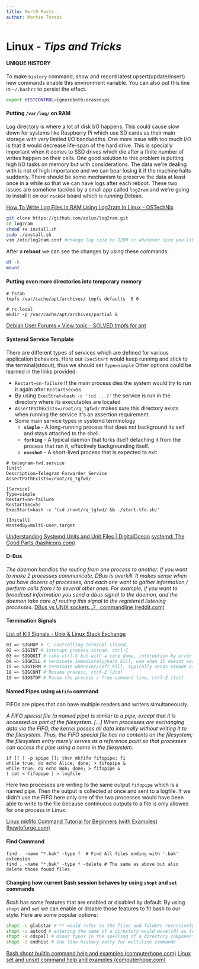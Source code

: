 ```yaml
---
title: Mort9 Posts
author: Mortie Torabi 
---
```


# Linux - *Tips and Tricks*

#### UNIQUE HISTORY

To make `history` command, show and record latest upsert(update/insert) new commands enable this environment variable. You can also put this line in `~/.bashrc` to persist the effect.

```bash
export HISTCONTROL=ignoreboth:erasedups
```



#### Putting `/var/log/` on RAM

Log directory is where a lot of disk I/O happens. This could cause slow down for systems like Raspberry Pi which use SD cards as their main storage with very limited I/O bandwidths. One more issue with too much I/O is that it would decrease life-span of the hard drive. This is specially important when it comes to SSD drives which die after a finite number of writes happen on their cells. One good solution to this problem is putting high I/O tasks on memory but with considerations. The data we're dealing with is not of high importance and we can bear losing it if the machine halts suddenly. There should be some mechanism to preserve the data at least once in a while so that we can have logs after each reboot. These two issues are somehow tackled by a small app called `log2ram` and we're going to install it on our `rock64` board which is running Debian.

[How To Write Log Files In RAM Using Log2ram In Linux - OSTechNix](https://ostechnix.com/how-to-write-log-files-in-ram-using-log2ram-in-linux/)

```bash
git clone https://github.com/azlux/log2ram.git
cd log2ram
chmod +x install.sh
sudo ./install.sh
vim /etc/log2ram.conf #change log size to 128M or whatever size you like
```

After a **reboot** we can see the changes by using these commands:

```bash
df -h
mount
```



#### Putting even more directories into temporary memory

```shell
# fstab
tmpfs /var/cache/apt/archives/ tmpfs defaults  0 0
```

```shell
# rc.local
mkdir -p /var/cache/apt/archives/partial &
```

[Debian User Forums • View topic - SOLVED tmpfs for apt](http://forums.debian.net/viewtopic.php?f=5&t=135125)



#### Systemd Service Template

There are different types of services which are defined for various application behaviors. Here our `ExecStart` would keep running and stick to the terminal(stdout), thus we should set `Type=simple`  Other options could be learned in the links provided:

- `Restart=on-failure` If the main process dies the system would try to run it again after `RestartSec=5s`
- By using `ExecStrat=bash -c '(cd ...)'`  the service is run in the directory where its executables are located 
- `AssertPathExists=/root/rq_tgfwd/` makes sure this directory exists when running the service it's an assertion requirement.
- Some main service types in systemd terminology
  - **`simple`** - A long-running process that does not background its self and stays attached to the shell.
  - **`forking`** - A typical daemon that forks itself detaching it from the process that ran it, effectively backgrounding itself.
  - **`oneshot`** - A short-lived process that is expected to exit.

```shell
# telegram-fwd.service
[Unit]
Description=Telegram Forwarder Service
AssertPathExists=/root/rq_tgfwd/

[Service]
Type=simple
Restart=on-failure
RestartSec=5s
ExecStart=bash -c '(cd /root/rq_tgfwd/ && ./start-tfd.sh)'

[Install]
WantedBy=multi-user.target
```

[Understanding Systemd Units and Unit Files | DigitalOcean](https://www.digitalocean.com/community/tutorials/understanding-systemd-units-and-unit-files)
[systemd: The Good Parts (hashicorp.com)](https://www.hashicorp.com/resources/systemd-the-good-parts)



#### D-Bus

*The daemon handles the routing from one process to another. If you want to make 2 processes communicate, DBus is overkill. It makes sense when you have dozens of processes, and each one want to gather information / perform calls from / to several other ones. For example, if you want to broadcast information you send a dbus signal to the daemon, and the daemon take care of routing this signal to the registered listening processes.* [DBus vs UNIX sockets...? : commandline (reddit.com)](https://www.reddit.com/r/commandline/comments/13o581/dbus_vs_unix_sockets/)



#### Termination Signals

[List of Kill Signals - Unix & Linux Stack Exchange](https://unix.stackexchange.com/questions/317492/list-of-kill-signals)

```sh
01 => SIGHUP # ?, controlling terminal closed, 
02 => SIGINT # interupt process stream, ctrl-C 
03 => SIGQUIT # like ctrl-C but with a core dump, interuption by error in code, ctl-/ 
09 => SIGKILL # terminate immediately/hard kill, use when 15 doesnt work
15 => SIGTERM # terminate whenever/soft kill, typically sends SIGHUP as well? 
18 => SIGCONT # Resume process, ctrl-Z (2nd)
19 => SIGSTOP # Pause the process / free command line, ctrl-Z (1st)
```



#### Named Pipes using `mkfifo` command

FIFOs are pipes that can have multiple readers and writers simultaneously.  

*A FIFO special file (a named pipe) is similar to a pipe, except that it is accessed as part of the filesystem. [...] When processes are exchanging data via the FIFO, the kernel passes all data internally without writing it to the filesystem. Thus, the FIFO special file has no contents on the filesystem; the filesystem entry merely serves as a reference point so that processes can access the pipe using a name in the filesystem.*

```shell
if [[ ! -p $pipe ]]; then mkfifo fifopipe; fi
while true; do echo Alice; done; > fifopipe &
while true; do echo Bob; done; > fifopipe &
( cat < fifopipe ) > logfile
```

Here two processes are writing to the same output `fifopipe` which is a named pipe. Then the output is collected at once and sent to a logfile. If we didn't use the FIFO here only one of the two processes would have been able to write to the file because continuous outputs to a file is only allowed for one process in Linux.

[Linux mkfifo Command Tutorial for Beginners (with Examples) (howtoforge.com)](https://www.howtoforge.com/linux-mkfifo-command/)



#### Find Command

```shell
find . -name "*.bak" -type f  # Find All files ending with '.bak' extension
find . -name "*.bak" -type f -delete # The same as above but also delete those found files
```



#### Changing how current Bash session behaves by using `shopt` and `set` commands

*Bash* has some features that are enabled or disabled by default. By using `shopt` and `set`  we can enable or disable those features to fit bash to our style. Here are some popular options:

```bash
shopt -s globstar # ** would refer to the files and folders recursively for example if then we use ls ** it would list all files and folders in the current directory and in all its sub-directories recursively
shopt -s autocd # entering the name of a directory would move(cd) us to that location
shopt -s cdspell # minor typos in the spelling of a directory component in a cd command are corrected
shopt -s cmdhist # One line history entry for multiline commands
```

[Bash shopt builtin command help and examples (computerhope.com)](https://www.computerhope.com/unix/bash/shopt.htm)
[Linux set and unset command help and examples (computerhope.com)](https://www.computerhope.com/unix/uset.htm)



